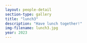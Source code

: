 ```yaml
---
layout: people-detail
section-type: gallery
title: "lunch3"
description: "Have lunch together!"
img-filename: lunch3.jpg
year: 2023
---
```

